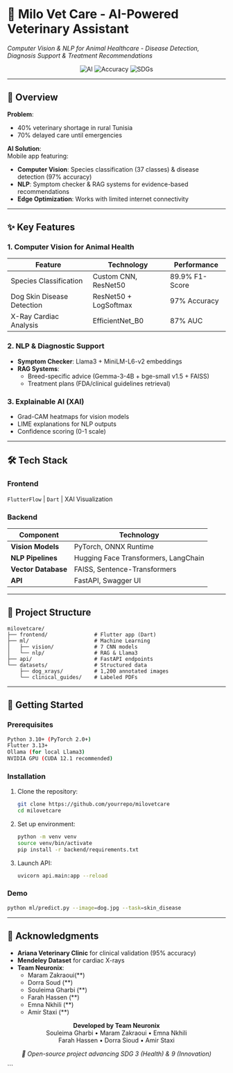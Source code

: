 
# 🐶 Milo Vet Care - AI-Powered Veterinary Assistant  
*Computer Vision & NLP for Animal Healthcare - Disease Detection, Diagnosis Support & Treatment Recommendations*

<p align="center">
  <img alt="AI" src="https://img.shields.io/badge/AI-Computer_Vision_|_NLP_|_RAG-blueviolet">
  <img alt="Accuracy" src="https://img.shields.io/badge/Top_Accuracy-97%25-brightgreen">
  <img alt="SDGs" src="https://img.shields.io/badge/UN_SDGs-3_9_15_17-green">
</p>

---

## 📌 Overview  
**Problem**:  
- 40% veterinary shortage in rural Tunisia  
- 70% delayed care until emergencies  

**AI Solution**:  
Mobile app featuring:  
- **Computer Vision**: Species classification (37 classes) & disease detection (97% accuracy)  
- **NLP**: Symptom checker & RAG systems for evidence-based recommendations  
- **Edge Optimization**: Works with limited internet connectivity  

---

## ✨ Key Features  

### **1. Computer Vision for Animal Health**  
| Feature | Technology | Performance |  
|---------|------------|-------------|  
| Species Classification | Custom CNN, ResNet50 | 89.9% F1-Score |  
| Dog Skin Disease Detection | ResNet50 + LogSoftmax | 97% Accuracy |  
| X-Ray Cardiac Analysis | EfficientNet_B0 | 87% AUC |  

### **2. NLP & Diagnostic Support**  
- **Symptom Checker**: Llama3 + MiniLM-L6-v2 embeddings  
- **RAG Systems**:  
  - Breed-specific advice (Gemma-3-4B + bge-small v1.5 + FAISS)  
  - Treatment plans (FDA/clinical guidelines retrieval)  

### **3. Explainable AI (XAI)**  
- Grad-CAM heatmaps for vision models  
- LIME explanations for NLP outputs  
- Confidence scoring (0-1 scale)  

---

## 🛠️ Tech Stack  

### **Frontend**  
`FlutterFlow` | `Dart` | XAI Visualization 

### **Backend**  
| Component | Technology |  
|-----------|------------|  
| **Vision Models** | PyTorch, ONNX Runtime |  
| **NLP Pipelines** | Hugging Face Transformers, LangChain |  
| **Vector Database** | FAISS, Sentence-Transformers |  
| **API** | FastAPI, Swagger UI |  
 

---

## 📂 Project Structure  
```
milovetcare/
├── frontend/               # Flutter app (Dart)
├── ml/                     # Machine Learning
│   ├── vision/             # 7 CNN models
│   └── nlp/                # RAG & Llama3
├── api/                    # FastAPI endpoints
└── datasets/               # Structured data
    ├── dog_xrays/          # 1,200 annotated images
    └── clinical_guides/    # Labeled PDFs
```

---

## 🚀 Getting Started  

### **Prerequisites**  
```bash
Python 3.10+ (PyTorch 2.0+)  
Flutter 3.13+  
Ollama (for local Llama3)  
NVIDIA GPU (CUDA 12.1 recommended)  
```

### **Installation**  
1. Clone the repository:  
   ```bash
   git clone https://github.com/yourrepo/milovetcare
   cd milovetcare
   ```
2. Set up environment:  
   ```bash
   python -m venv venv
   source venv/bin/activate
   pip install -r backend/requirements.txt
   ```
3. Launch API:  
   ```bash
   uvicorn api.main:app --reload
   ```

### **Demo**  
```bash
python ml/predict.py --image=dog.jpg --task=skin_disease
```

---

## 🙏 Acknowledgments  
- **Ariana Veterinary Clinic** for clinical validation (95% accuracy)  
- **Mendeley Dataset** for cardiac X-rays  
- **Team Neuronix**:
  - Maram Zakraoui(**)
  - Dorra Soud (**)
  - Souleima Gharbi (**)
  - Farah Hassen (**)  
  - Emna Nkhili (**)  
  - Amir Staxi (**)  
<p align="center">
  <b>Developed by Team Neuronix</b><br>
  Souleima Gharbi • Maram Zakraoui • Emna Nkhili<br>
  Farah Hassen • Dorra Sioud • Amir Staxi  
</p>
<p align="center">
  <i>🚀 Open-source project advancing SDG 3 (Health) & 9 (Innovation)</i>
</p>
```





